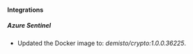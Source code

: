#### Integrations
##### Azure Sentinel
- Updated the Docker image to: *demisto/crypto:1.0.0.36225*.
